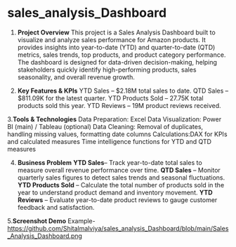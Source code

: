 # sales_analysis_Dashboard

1. **Project Overview**
This project is a Sales Analysis Dashboard built to visualize and analyze sales performance for Amazon products.
It provides insights into year-to-date (YTD) and quarter-to-date (QTD) metrics, sales trends, top products, and product category performance.
The dashboard is designed for data-driven decision-making, helping stakeholders quickly identify high-performing products, sales seasonality, and overall revenue growth.

2. **Key Features & KPIs**
YTD Sales – $2.18M total sales to date.
QTD Sales – $811.09K for the latest quarter.
YTD Products Sold – 27.75K total products sold this year.
YTD Reviews – 19M product reviews received.

3.**Tools & Technologies**
Data Preparation: Excel
Data Visualization: Power BI (main) / Tableau (optional)
Data Cleaning: Removal of duplicates, handling missing values, formatting date columns
Calculations:DAX for KPIs and calculated measures
Time intelligence functions for YTD and QTD measures

4. **Business Problem**
  **YTD Sales**– Track year-to-date total sales to measure overall revenue performance over time.
   **QTD Sales** – Monitor quarterly sales figures to detect sales trends and seasonal fluctuations.
   **YTD Products Sold** – Calculate the total number of products sold in the year to understand product demand and inventory movement.
    **YTD Reviews** – Evaluate year-to-date product reviews to gauge customer feedback and satisfaction.

5.**Screenshot Demo**
Example- https://github.com/Shitalmalviya/sales_analysis_Dashboard/blob/main/Sales_Analysis_Dashboard.png
